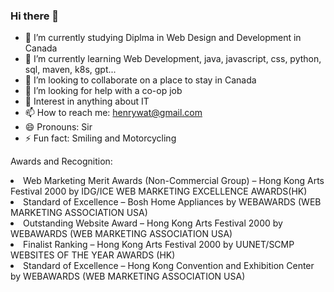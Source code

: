 ### Hi there 👋

- 🔭 I’m currently studying Diplma in Web Design and Development in Canada
- 🌱 I’m currently learning Web Development, java, javascript, css, python, sql, maven, k8s, gpt...
- 👯 I’m looking to collaborate on a place to stay in Canada
- 🤔 I’m looking for help with a co-op job
- 💬 Interest in anything about IT
- 📫 How to reach me: henrywat@gmail.com
- 😄 Pronouns: Sir
- ⚡ Fun fact: Smiling and Motorcycling

Awards and Recognition:
<li>Web Marketing Merit Awards (Non-Commercial Group) – Hong Kong Arts Festival 2000 by IDG/ICE WEB MARKETING EXCELLENCE AWARDS(HK)
<li>Standard of Excellence – Bosh Home Appliances by WEBAWARDS (WEB MARKETING ASSOCIATION USA)
<li>Outstanding Website Award – Hong Kong Arts Festival 2000 by WEBAWARDS (WEB MARKETING ASSOCIATION USA)
<li>Finalist Ranking – Hong Kong Arts Festival 2000 by UUNET/SCMP WEBSITES OF THE YEAR AWARDS (HK)
<li>Standard of Excellence – Hong Kong Convention and Exhibition Center by WEBAWARDS (WEB MARKETING ASSOCIATION USA)
